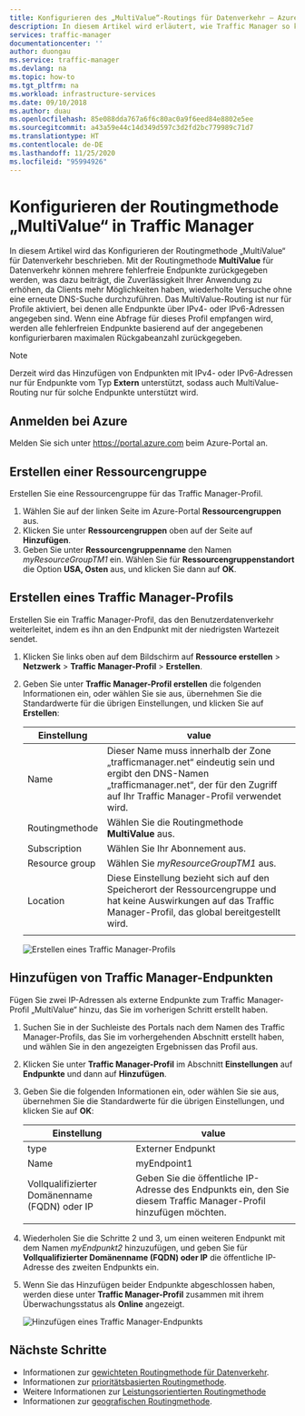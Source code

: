 ```yaml
---
title: Konfigurieren des „MultiValue“-Routings für Datenverkehr – Azure Traffic Manager
description: In diesem Artikel wird erläutert, wie Traffic Manager so konfiguriert wird, dass Datenverkehr an A/AAAA-Endpunkte geleitet wird.
services: traffic-manager
documentationcenter: ''
author: duongau
ms.service: traffic-manager
ms.devlang: na
ms.topic: how-to
ms.tgt_pltfrm: na
ms.workload: infrastructure-services
ms.date: 09/10/2018
ms.author: duau
ms.openlocfilehash: 85e088dda767a6f6c80ac0a9f6eed84e8802e5ee
ms.sourcegitcommit: a43a59e44c14d349d597c3d2fd2bc779989c71d7
ms.translationtype: HT
ms.contentlocale: de-DE
ms.lasthandoff: 11/25/2020
ms.locfileid: "95994926"
---
```

# <a name="configure-multivalue-routing-method-in-traffic-manager"></a>Konfigurieren der Routingmethode „MultiValue“ in Traffic Manager

In diesem Artikel wird das Konfigurieren der Routingmethode „MultiValue“ für Datenverkehr beschrieben. Mit der Routingmethode **MultiValue** für Datenverkehr können mehrere fehlerfreie Endpunkte zurückgegeben werden, was dazu beiträgt, die Zuverlässigkeit Ihrer Anwendung zu erhöhen, da Clients mehr Möglichkeiten haben, wiederholte Versuche ohne eine erneute DNS-Suche durchzuführen. Das MultiValue-Routing ist nur für Profile aktiviert, bei denen alle Endpunkte über IPv4- oder IPv6-Adressen angegeben sind. Wenn eine Abfrage für dieses Profil empfangen wird, werden alle fehlerfreien Endpunkte basierend auf der angegebenen konfigurierbaren maximalen Rückgabeanzahl zurückgegeben. 

>[!NOTE]
> Derzeit wird das Hinzufügen von Endpunkten mit IPv4- oder IPv6-Adressen nur für Endpunkte vom Typ **Extern** unterstützt, sodass auch MultiValue-Routing nur für solche Endpunkte unterstützt wird.

## <a name="sign-in-to-azure"></a>Anmelden bei Azure 

Melden Sie sich unter https://portal.azure.com beim Azure-Portal an.
## <a name="create-a-resource-group"></a>Erstellen einer Ressourcengruppe
Erstellen Sie eine Ressourcengruppe für das Traffic Manager-Profil.
1. Wählen Sie auf der linken Seite im Azure-Portal **Ressourcengruppen** aus.
2. Klicken Sie unter **Ressourcengruppen** oben auf der Seite auf **Hinzufügen**.
3. Geben Sie unter **Ressourcengruppenname** den Namen *myResourceGroupTM1* ein. Wählen Sie für **Ressourcengruppenstandort** die Option **USA, Osten** aus, und klicken Sie dann auf **OK**.

## <a name="create-a-traffic-manager-profile"></a>Erstellen eines Traffic Manager-Profils
Erstellen Sie ein Traffic Manager-Profil, das den Benutzerdatenverkehr weiterleitet, indem es ihn an den Endpunkt mit der niedrigsten Wartezeit sendet.

1. Klicken Sie links oben auf dem Bildschirm auf **Ressource erstellen** > **Netzwerk** > **Traffic Manager-Profil** > **Erstellen**.
2. Geben Sie unter **Traffic Manager-Profil erstellen** die folgenden Informationen ein, oder wählen Sie sie aus, übernehmen Sie die Standardwerte für die übrigen Einstellungen, und klicken Sie auf **Erstellen**:
    
    | Einstellung                 | value                                              |
    | ---                     | ---                                                |
    | Name                   | Dieser Name muss innerhalb der Zone „trafficmanager.net“ eindeutig sein und ergibt den DNS-Namen „trafficmanager.net“, der für den Zugriff auf Ihr Traffic Manager-Profil verwendet wird.                                   |
    | Routingmethode          | Wählen Sie die Routingmethode **MultiValue** aus.                                       |
    | Subscription            | Wählen Sie Ihr Abonnement aus.                          |
    | Resource group          | Wählen Sie *myResourceGroupTM1* aus. |
    | Location                | Diese Einstellung bezieht sich auf den Speicherort der Ressourcengruppe und hat keine Auswirkungen auf das Traffic Manager-Profil, das global bereitgestellt wird.                              |
   |        |           | 
  
   ![Erstellen eines Traffic Manager-Profils](./media/traffic-manager-multivalue-routing-method/create-traffic-manager-profile.png)

## <a name="add-traffic-manager-endpoints"></a>Hinzufügen von Traffic Manager-Endpunkten

Fügen Sie zwei IP-Adressen als externe Endpunkte zum Traffic Manager-Profil „MultiValue“ hinzu, das Sie im vorherigen Schritt erstellt haben.

1. Suchen Sie in der Suchleiste des Portals nach dem Namen des Traffic Manager-Profils, das Sie im vorhergehenden Abschnitt erstellt haben, und wählen Sie in den angezeigten Ergebnissen das Profil aus.
2. Klicken Sie unter **Traffic Manager-Profil** im Abschnitt **Einstellungen** auf **Endpunkte** und dann auf **Hinzufügen**.
3. Geben Sie die folgenden Informationen ein, oder wählen Sie sie aus, übernehmen Sie die Standardwerte für die übrigen Einstellungen, und klicken Sie auf **OK**:

    | Einstellung                 | value                                              |
    | ---                     | ---                                                |
    | type                    | Externer Endpunkt                                   |
    | Name           | myEndpoint1                                        |
    | Vollqualifizierter Domänenname (FQDN) oder IP           | Geben Sie die öffentliche IP-Adresse des Endpunkts ein, den Sie diesem Traffic Manager-Profil hinzufügen möchten.                         |
    |        |           |

4. Wiederholen Sie die Schritte 2 und 3, um einen weiteren Endpunkt mit dem Namen *myEndpunkt2* hinzuzufügen, und geben Sie für **Vollqualifizierter Domänenname (FQDN) oder IP** die öffentliche IP-Adresse des zweiten Endpunkts ein.
5. Wenn Sie das Hinzufügen beider Endpunkte abgeschlossen haben, werden diese unter **Traffic Manager-Profil** zusammen mit ihrem Überwachungsstatus als **Online** angezeigt.

   ![Hinzufügen eines Traffic Manager-Endpunkts](./media/traffic-manager-multivalue-routing-method/add-endpoint.png)
 
## <a name="next-steps"></a>Nächste Schritte

- Informationen zur [gewichteten Routingmethode für Datenverkehr](traffic-manager-configure-weighted-routing-method.md).
- Informationen zur [prioritätsbasierten Routingmethode](traffic-manager-configure-priority-routing-method.md).
- Weitere Informationen zur [Leistungsorientierten Routingmethode](traffic-manager-configure-performance-routing-method.md)
- Informationen zur [geografischen Routingmethode](traffic-manager-configure-geographic-routing-method.md).



